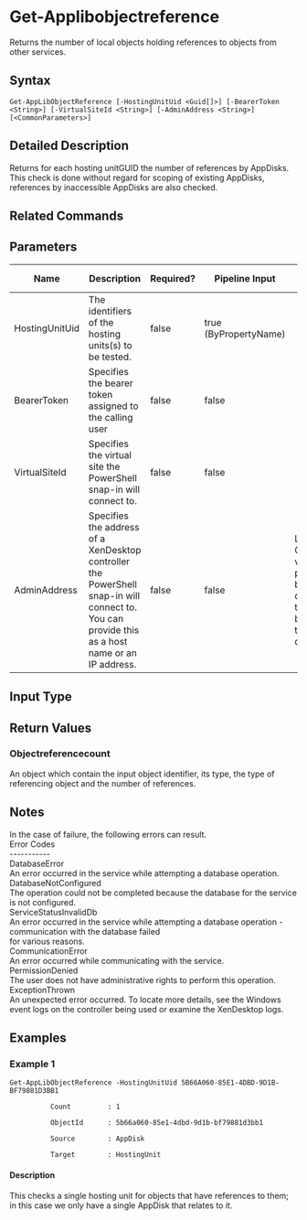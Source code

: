 ﻿
# Get-Applibobjectreference
Returns the number of local objects holding references to objects from other services.
## Syntax
```
Get-AppLibObjectReference [-HostingUnitUid <Guid[]>] [-BearerToken <String>] [-VirtualSiteId <String>] [-AdminAddress <String>] [<CommonParameters>]
```
## Detailed Description
Returns for each hosting unitGUID the number of references by AppDisks. This check is done without regard for scoping of existing AppDisks, references by inaccessible AppDisks are also checked.


## Related Commands

## Parameters
| Name   | Description | Required? | Pipeline Input | Default Value |
| --- | --- | --- | --- | --- |
| HostingUnitUid | The identifiers of the hosting units(s) to be tested. | false | true (ByPropertyName) |  |
| BearerToken | Specifies the bearer token assigned to the calling user | false | false |  |
| VirtualSiteId | Specifies the virtual site the PowerShell snap-in will connect to. | false | false |  |
| AdminAddress | Specifies the address of a XenDesktop controller the PowerShell snap-in will connect to. You can provide this as a host name or an IP address. | false | false | Localhost. Once a value is provided by any cmdlet, this value becomes the default. |

## Input Type

### 

## Return Values

### Objectreferencecount
An object which contain the input object identifier, its type, the type of referencing object and the number of references.
## Notes
In the case of failure, the following errors can result.<br>    Error Codes<br>    -----------<br>    DatabaseError<br>    An error occurred in the service while attempting a database operation.<br>    DatabaseNotConfigured<br>    The operation could not be completed because the database for the service is not configured.<br>    ServiceStatusInvalidDb<br>    An error occurred in the service while attempting a database operation - communication with the database failed<br>    for various reasons.<br>    CommunicationError<br>    An error occurred while communicating with the service.<br>    PermissionDenied<br>    The user does not have administrative rights to perform this operation.<br>    ExceptionThrown<br>    An unexpected error occurred.  To locate more details, see the Windows event logs on the controller being used or examine the XenDesktop logs.
## Examples

### Example 1
```
Get-AppLibObjectReference -HostingUnitUid 5B66A060-85E1-4DBD-9D1B-BF79881D3BB1

          Count         : 1

          ObjectId      : 5b66a060-85e1-4dbd-9d1b-bf79881d3bb1

          Source        : AppDisk

          Target        : HostingUnit
```
#### Description
This checks a single hosting unit for objects that have references to them; in this case we only have a single AppDisk that relates to it.
